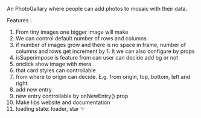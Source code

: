 An PhotoGallary where people can add photos to mosaic with their data.

Features :
1) From tiny images one bigger image will make
2) We can control default number of rows and columns 
3) if number of images grow and there is no space in frame, number of columns and rows get increment by 1. It we can also configure by props
4) isSuperimpose is feature from can user can decide add bg or not
5) onclick show image with mera.
6) that card styles can controllable
7) from where to origin can decide. E.g. from origin, top, bottom, left and right.
8) add new entry
9) new entry controllable by onNewEntry() prop
10) Make libs website and documentation
11) loading state: loader, star ✨